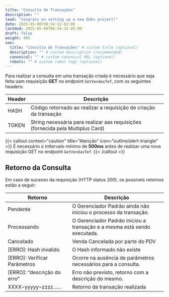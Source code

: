 ```yaml
---
title: "Consulta de Transações"
description: ""
lead: "Congrats on setting up a new Doks project!"
date: 2025-05-08T08:54:32-03:00
lastmod: 2025-05-08T08:54:32-03:00
draft: false
weight: 405
seo:
  title: "Consulta de Transações" # custom title (optional)
  description: "" # custom description (recommended)
  canonical: "" # custom canonical URL (optional)
  robots: "" # custom robot tags (optional)
---
```


Para realizar a consulta em uma transação criada é necessário que seja feita uam requisição **GET** no endpoint `GetVendasTef`, com os seguintes headers:

| Header    | Descrição                                                                 |
|-----------|---------------------------------------------------------------------------|
| HASH      | Código retornado ao realizar a requisição de criação da transação         |
| TOKEN     | String necessária para realizar aas requisições (fornecida pela Multiplus Card)          |

{{< callout context="caution" title="Atenção" icon="outline/alert-triangle" >}}
É necessário o inttervalo mínimo de **500ms** antes de realizar uma nova requisição GET no endpoint `GetVendasTef`.
{{< /callout >}}

## Retorno da Consulta

Em caso de sucesso da requisição (HTTP status 200), os possíveis retornos estão a seguir:

| Retorno                        | Descrição                                                              |
|-------------------------------|-------------------------------------------------------------------------|
| Pendente                      | O Gerenciador Padrão ainda não iniciou o processo da transação.         |
| Processando                   | O Gerenciador Padrão iniciou a transação e a mesma está sendo executada.|
| Cancelado                     | Venda Cancelada por parte do PDV                                        |
| [ERRO]: Hash invalido         | O Hash informado não existe                                             |
| [ERRO]: Verificar Parâmetros  | Ocorre na ausência de parâmetros necessários para a consulta.           |
| [ERRO]: “descrição do erro”   | Erro não previsto, retorno com a descrição do mesmo.                    |
| XXXX¬yyyyy¬zzzz......         | Retorno da transação realizada                                          |
